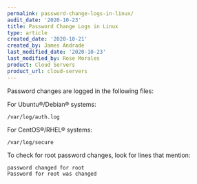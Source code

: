 ```yaml
---
permalink: password-change-logs-in-linux/
audit_date: '2020-10-23'
title: Password Change Logs in Linux
type: article
created_date: '2020-10-21'
created_by: James Andrade
last_modified_date: '2020-10-23'
last_modified_by: Rose Morales
product: Cloud Servers
product_url: cloud-servers
---
```


Password changes are logged in the following files:

For Ubuntu&reg;/Debian&reg; systems:

    /var/log/auth.log

For CentOS&reg;/RHEL&reg; systems:

    /var/log/secure

To check for root password changes, look for lines that mention:

    password changed for root
    Password for root was changed
